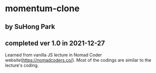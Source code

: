 # momentum-clone
## by SuHong Park
## completed ver 1.0 in 2021-12-27
Learned from vanilla JS lecture in Nomad Coder website(https://nomadcoders.co/).
Most of the codings are similar to the lecture's coding.
